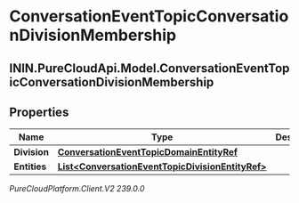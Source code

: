# ConversationEventTopicConversationDivisionMembership

## ININ.PureCloudApi.Model.ConversationEventTopicConversationDivisionMembership

## Properties

|Name | Type | Description | Notes|
|------------ | ------------- | ------------- | -------------|
| **Division** | [**ConversationEventTopicDomainEntityRef**](ConversationEventTopicDomainEntityRef) |  | [optional] |
| **Entities** | [**List&lt;ConversationEventTopicDivisionEntityRef&gt;**](ConversationEventTopicDivisionEntityRef) |  | [optional] |



_PureCloudPlatform.Client.V2 239.0.0_
